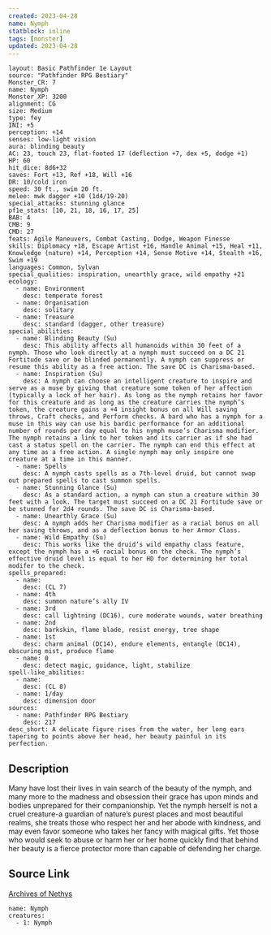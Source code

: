 ```yaml
---
created: 2023-04-28
name: Nymph
statblock: inline
tags: [monster]
updated: 2023-04-28
---
```

```statblock
layout: Basic Pathfinder 1e Layout
source: "Pathfinder RPG Bestiary"
Monster_CR: 7
name: Nymph
Monster_XP: 3200
alignment: CG
size: Medium
type: fey
INI: +5
perception: +14
senses: low-light vision
aura: blinding beauty
AC: 23, touch 23, flat-footed 17 (deflection +7, dex +5, dodge +1)
HP: 60
hit_dice: 8d6+32
saves: Fort +13, Ref +18, Will +16
DR: 10/cold iron
speed: 30 ft., swim 20 ft.
melee: mwk dagger +10 (1d4/19-20)
special_attacks: stunning glance
pf1e_stats: [10, 21, 18, 16, 17, 25]
BAB: 4
CMB: 9
CMD: 27
feats: Agile Maneuvers, Combat Casting, Dodge, Weapon Finesse
skills: Diplomacy +18, Escape Artist +16, Handle Animal +15, Heal +11, Knowledge (nature) +14, Perception +14, Sense Motive +14, Stealth +16, Swim +19
languages: Common, Sylvan
special_qualities: inspiration, unearthly grace, wild empathy +21
ecology:
  - name: Environment
    desc: temperate forest
  - name: Organisation
    desc: solitary
  - name: Treasure
    desc: standard (dagger, other treasure)
special_abilities:
  - name: Blinding Beauty (Su)
    desc: This ability affects all humanoids within 30 feet of a nymph. Those who look directly at a nymph must succeed on a DC 21 Fortitude save or be blinded permanently. A nymph can suppress or resume this ability as a free action. The save DC is Charisma-based.
  - name: Inspiration (Su)
    desc: A nymph can choose an intelligent creature to inspire and serve as a muse by giving that creature some token of her affection (typically a lock of her hair). As long as the nymph retains her favor for this creature and as long as the creature carries the nymph’s token, the creature gains a +4 insight bonus on all Will saving throws, Craft checks, and Perform checks. A bard who has a nymph for a muse in this way can use his bardic performance for an additional number of rounds per day equal to his nymph muse’s Charisma modifier. The nymph retains a link to her token and its carrier as if she had cast a status spell on the carrier. The nymph can end this effect at any time as a free action. A single nymph may only inspire one creature at a time in this manner.
  - name: Spells
    desc: A nymph casts spells as a 7th-level druid, but cannot swap out prepared spells to cast summon spells.
  - name: Stunning Glance (Su)
    desc: As a standard action, a nymph can stun a creature within 30 feet with a look. The target must succeed on a DC 21 Fortitude save or be stunned for 2d4 rounds. The save DC is Charisma-based.
  - name: Unearthly Grace (Su)
    desc: A nymph adds her Charisma modifier as a racial bonus on all her saving throws, and as a deflection bonus to her Armor Class.
  - name: Wild Empathy (Su)
    desc: This works like the druid’s wild empathy class feature, except the nymph has a +6 racial bonus on the check. The nymph’s effective druid level is equal to her HD for determining her total modifer to the check.
spells_prepared:
  - name:
    desc: (CL 7)
  - name: 4th
    desc: summon nature’s ally IV
  - name: 3rd
    desc: call lightning (DC16), cure moderate wounds, water breathing
  - name: 2nd
    desc: barkskin, flame blade, resist energy, tree shape
  - name: 1st
    desc: charm animal (DC14), endure elements, entangle (DC14), obscuring mist, produce flame
  - name: 0
    desc: detect magic, guidance, light, stabilize
spell-like_abilities:
  - name:
    desc: (CL 8)
  - name: 1/day
    desc: dimension door
sources:
  - name: Pathfinder RPG Bestiary
    desc: 217
desc_short: A delicate figure rises from the water, her long ears tapering to points above her head, her beauty painful in its perfection.
```
## Description
Many have lost their lives in vain search of the beauty of the nymph, and many more to the madness and obsession their grace has upon minds and bodies unprepared for their companionship. Yet the nymph herself is not a cruel creature-a guardian of nature’s purest places and most beautiful realms, she treats those who respect her and her abode with kindness, and may even favor someone who takes her fancy with magical gifts. Yet those who would seek to abuse or harm her or her home quickly find that behind her beauty is a fierce protector more than capable of defending her charge.
## Source Link
[Archives of Nethys](https://aonprd.com/MonsterDisplay.aspx?ItemName=Nymph)
```encounter-table
name: Nymph
creatures:
  - 1: Nymph
```
